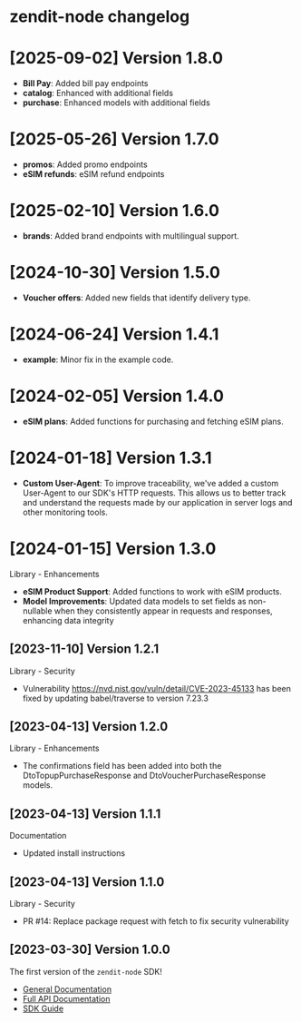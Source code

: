 zendit-node changelog
=====================

# [2025-09-02] Version 1.8.0

- **Bill Pay**: Added bill pay endpoints
- **catalog**: Enhanced with additional fields
- **purchase**: Enhanced models with additional fields

# [2025-05-26] Version 1.7.0

- **promos**: Added promo endpoints
- **eSIM refunds**: eSIM refund endpoints

# [2025-02-10] Version 1.6.0

- **brands**: Added brand endpoints with multilingual support.

# [2024-10-30] Version 1.5.0

- **Voucher offers**: Added new fields that identify delivery type.

# [2024-06-24] Version 1.4.1

- **example**: Minor fix in the example code.

# [2024-02-05] Version 1.4.0

- **eSIM plans**: Added functions for purchasing and fetching eSIM plans.

# [2024-01-18] Version 1.3.1

- **Custom User-Agent**: To improve traceability, we've added a custom User-Agent to our SDK's HTTP requests.
  This allows us to better track and understand the requests made by our application in server logs and other monitoring tools.

# [2024-01-15] Version 1.3.0

Library - Enhancements

- **eSIM Product Support**: Added functions to work with eSIM products.
- **Model Improvements**: Updated data models to set fields as non-nullable when they consistently appear in requests and responses, enhancing data integrity

[2023-11-10] Version 1.2.1
--------------------------------

Library - Security

- Vulnerability https://nvd.nist.gov/vuln/detail/CVE-2023-45133 has been fixed by updating babel/traverse to version 7.23.3

[2023-04-13] Version 1.2.0
--------------------------------

Library - Enhancements

- The confirmations field has been added into both the DtoTopupPurchaseResponse and DtoVoucherPurchaseResponse models.

[2023-04-13] Version 1.1.1
--------------------------------

Documentation

- Updated install instructions

[2023-04-13] Version 1.1.0
--------------------------------

Library - Security

- PR #14: Replace package request with fetch to fix security vulnerability

[2023-03-30] Version 1.0.0
--------------------------------
The first version of the `zendit-node` SDK!

- [General Documentation](https://developers.zendit.io)
- [Full API Documentation](https://developers.zendit.io/api)
- [SDK Guide](SDK-GUIDE.md)